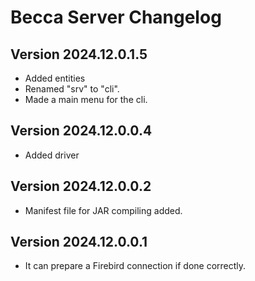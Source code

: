 # Becca Server Changelog

## Version 2024.12.0.1.5

- Added entities
- Renamed "srv" to "cli".
- Made a main menu for the cli.

## Version 2024.12.0.0.4

- Added driver

## Version 2024.12.0.0.2

- Manifest file for JAR compiling added.

## Version 2024.12.0.0.1

- It can prepare a Firebird connection if done correctly.